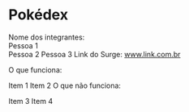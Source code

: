 # Pokédex

Nome dos integrantes:
<br>
Pessoa 1 <br>
Pessoa 2
Pessoa 3
Link do Surge: www.link.com.br

O que funciona:

Item 1
Item 2
O que não funciona:

Item 3
Item 4
